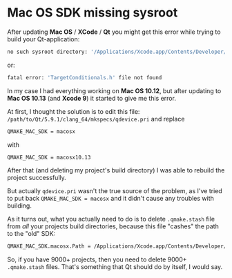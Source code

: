 # Mac OS SDK missing sysroot

After updating **Mac OS** / **XCode** / **Qt** you might get this error while trying to build your Qt-application:

``` bash
no such sysroot directory: '/Applications/Xcode.app/Contents/Developer/Platforms/MacOSX.platform/Developer/SDKs/MacOSX10.12.sdk' [-Wmissing-sysroot]
```

or:

``` bash
fatal error: 'TargetConditionals.h' file not found
```

In my case I had everything working on **Mac OS 10.12**, but after updating to **Mac OS 10.13** (and **Xcode 9**) it started to give me this error.

At first, I thought the solution is to edit this file: `/path/to/Qt/5.9.1/clang_64/mkspecs/qdevice.pri` and replace

``` bash
QMAKE_MAC_SDK = macosx
```

with

``` bash
QMAKE_MAC_SDK = macosx10.13
```

After that (and deleting my project's build directory) I was able to rebuild the project successfully.

But actually `qdevice.pri` wasn't the true source of the problem, as I've tried to put back `QMAKE_MAC_SDK = macosx` and it didn't cause any troubles with building.

As it turns out, what you actually need to do is to delete `.qmake.stash` file from *all* your projects build directories, because this file "cashes" the path to the "old" SDK:

``` bash
QMAKE_MAC_SDK.macosx.Path = /Applications/Xcode.app/Contents/Developer/Platforms/MacOSX.platform/Developer/SDKs/MacOSX10.12.sdk
```

So, if you have 9000+ projects, then you need to delete 9000+ `.qmake.stash` files. That's something that Qt should do by itself, I would say.
